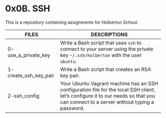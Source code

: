 # 0x0B. SSH

This is a repository containing assignments for Holberton School.

|FILES| DESCRIPTIONS|
|---|---|
|0-use_a_private_key|  Write a Bash script that uses ```ssh``` to connect to your server using the private key ```~/.ssh/holberton``` with the user ```ubuntu```.|
|1-create_ssh_key_pair|  Write a Bash script that creates an RSA key pair.|
|2-ssh_config|  Your Ubuntu Vagrant machine has an SSH configuration file for the local SSH client, let’s configure it to our needs so that you can connect to a server without typing a password.|
